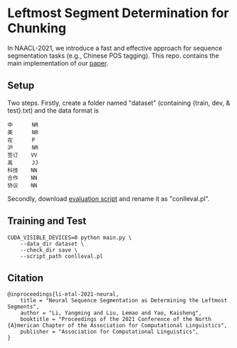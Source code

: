 # Leftmost Segment Determination for Chunking

In NAACL-2021, we introduce a fast and effective approach for sequence segmentation tasks (e.g., Chinese POS tagging).
This repo. contains the main implementation of our [paper](https://arxiv.org/abs/2104.07217).

## Setup

Two steps. Firstly, create a folder named "dataset" (containing {train, dev, & test}.txt)
and the data format is
```
中      NR
美      NR
在      P
沪      NR
签订    VV
高      JJ
科技    NN
合作    NN
协议    NN
```

Secondly, download [evaluation script](https://www.clips.uantwerpen.be/conll2000/chunking/conlleval.txt)
and rename it as "conlleval.pl". 

## Training and Test
```
CUDA_VISIBLE_DEVICES=0 python main.py \
    --data_dir dataset \
    --check_dir save \
    --script_path conlleval.pl
```

## Citation
```
@inproceedings{li-etal-2021-neural,
    title = "Neural Sequence Segmentation as Determining the Leftmost Segments",
    author = "Li, Yangming and Liu, Lemao and Yao, Kaisheng",
    booktitle = "Proceedings of the 2021 Conference of the North {A}merican Chapter of the Association for Computational Linguistics",
    publisher = "Association for Computational Linguistics",
}
```
